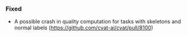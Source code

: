 ### Fixed

- A possible crash in quality computation for tasks with skeletons and normal labels
  (<https://github.com/cvat-ai/cvat/pull/8100>)
